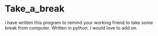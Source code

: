 # Take_a_break
i have written this program to remind your working friend to take some break from computer. Written in python. i would love to add on.
